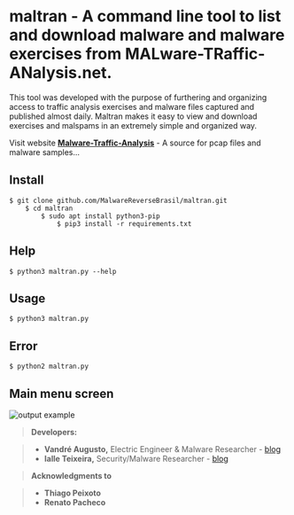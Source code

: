 **maltran** - A command line tool to list and download malware and malware exercises from **MAL**ware-**TR**affic-**AN**alysis.net.
===================


This tool was developed with the purpose of furthering and organizing access to traffic analysis exercises and malware files captured and published almost daily. Maltran makes it easy to view and download exercises and malspams in an extremely simple and organized way.

Visit website **[Malware-Traffic-Analysis][3]** - A source for pcap files and malware samples...

<i class="icon-puzzle"></i> Install
-------------

	$ git clone github.com/MalwareReverseBrasil/maltran.git
		$ cd maltran
			$ sudo apt install python3-pip
				$ pip3 install -r requirements.txt
		

<i class="icon-puzzle"></i> Help
-------------

	$ python3 maltran.py --help


<i class="icon-puzzle"></i> Usage
-------------

	$ python3 maltran.py



<i class="icon-puzzle"></i> Error
-------------

	$ python2 maltran.py
	

<i class="icon-puzzle"></i> Main menu screen
-------------

![output example](https://raw.githubusercontent.com/MalwareReverseBrasil/maltran/master/screenshot/Captura_de_tela_de_2017-07-18_22-11-00.png)


> <i class="icon-bug"></i>**Developers:** 

> - **Vandré Augusto,** Electric Engineer & Malware Researcher - [blog][2]
> - **Ialle Teixeira,** Security/Malware Researcher - [blog][1]

> <i class="icon-bug"></i>**Acknowledgments to**

> - **Thiago Peixoto**
> - **Renato Pacheco**

  [1]: http://malwareverse.com/author/admin/
  [2]: http://malwareverse.com/author/drinkordie/
  [3]: http://malware-traffic-analysis.net/ 
